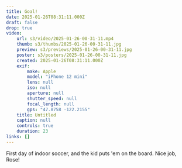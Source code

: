 ```yaml
---
title: Goal!
date: 2025-01-26T08:31:11.000Z
draft: false
drop: true
video:
    url: s3/video/2025-01-26-00-31-11.mp4
    thumb: s3/thumbs/2025-01-26-00-31-11.jpg
    preview: s3/previews/2025-01-26-00-31-11.jpg
    poster: s3/posters/2025-01-26-00-31-11.jpg
    created: 2025-01-26T08:31:11.000Z
    exif:
        make: Apple
        model: "iPhone 12 mini"
        lens: null
        iso: null
        aperture: null
        shutter_speed: null
        focal_length: null
        gps: "47.8758 -122.2155"
    title: Untitled
    caption: null
    controls: true
    duration: 23
links: []
---
```


First day of indoor soccer, and the kid puts 'em on the board. Nice job, Rose!
